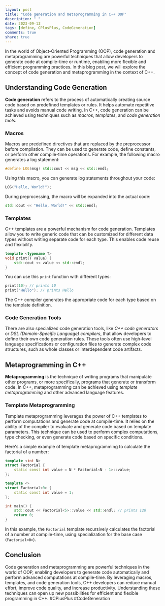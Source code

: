 ```yaml
---
layout: post
title: "Code generation and metaprogramming in C++ OOP"
description: " "
date: 2023-09-13
tags: [define, CPlusPlus, CodeGeneration]
comments: true
share: true
---
```


In the world of Object-Oriented Programming (OOP), code generation and metaprogramming are powerful techniques that allow developers to generate code at compile-time or runtime, enabling more flexible and efficient programming practices. In this blog post, we will explore the concept of code generation and metaprogramming in the context of C++.

## Understanding Code Generation

**Code generation** refers to the process of automatically creating source code based on predefined templates or rules. It helps automate repetitive tasks and avoids manual code writing. In C++, code generation can be achieved using techniques such as *macros*, *templates*, and *code generation tools*.

### Macros
Macros are predefined directives that are replaced by the preprocessor before compilation. They can be used to generate code, define constants, or perform other compile-time operations. For example, the following macro generates a log statement:

```cpp
#define LOG(msg) std::cout << msg << std::endl;
```

Using this macro, you can generate log statements throughout your code:

```cpp
LOG("Hello, World!");
```

During preprocessing, the macro will be expanded into the actual code:

```cpp
std::cout << "Hello, World!" << std::endl;
```

### Templates
C++ templates are a powerful mechanism for code generation. Templates allow you to write generic code that can be customized for different data types without writing separate code for each type. This enables code reuse and flexibility.

```cpp
template <typename T>
void print(T value) {
    std::cout << value << std::endl;
}
```

You can use this `print` function with different types:

```cpp
print(10); // prints 10
print("Hello"); // prints Hello
```

The C++ compiler generates the appropriate code for each type based on the template definition.

### Code Generation Tools
There are also specialized code generation tools, like *C++ code generators* or *DSL (Domain-Specific Language) compilers*, that allow developers to define their own code generation rules. These tools often use high-level language specifications or configuration files to generate complex code structures, such as whole classes or interdependent code artifacts.

## Metaprogramming in C++

**Metaprogramming** is the technique of writing programs that manipulate other programs, or more specifically, programs that generate or transform code. In C++, metaprogramming can be achieved using *template metaprogramming* and other advanced language features.

### Template Metaprogramming
Template metaprogramming leverages the power of C++ templates to perform computations and generate code at compile-time. It relies on the ability of the compiler to evaluate and generate code based on template parameters. This technique can be used to perform complex computations, type checking, or even generate code based on specific conditions.

Here's a simple example of template metaprogramming to calculate the factorial of a number:

```cpp
template <int N>
struct Factorial {
    static const int value = N * Factorial<N - 1>::value;
};

template <>
struct Factorial<0> {
    static const int value = 1;
};

int main() {
    std::cout << Factorial<5>::value << std::endl; // prints 120
    return 0;
}
```

In this example, the `Factorial` template recursively calculates the factorial of a number at compile-time, using specialization for the base case (`Factorial<0>`).

## Conclusion

Code generation and metaprogramming are powerful techniques in the world of OOP, enabling developers to generate code automatically and perform advanced computations at compile-time. By leveraging macros, templates, and code generation tools, C++ developers can reduce manual effort, improve code quality, and increase productivity. Understanding these techniques can open up new possibilities for efficient and flexible programming in C++. #CPlusPlus #CodeGeneration